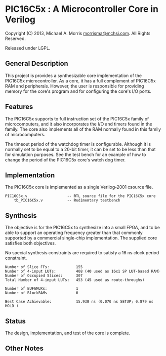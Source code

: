 PIC16C5x : A Microcontroller Core in Verilog
=======================

Copyright (C) 2013, Michael A. Morris <morrisma@mchsi.com>.
All Rights Reserved.

Released under LGPL.

General Description
-------------------

This project is provides a synthesizable core implementation of the PIC16C5x 
microcontroller. As a core, it has a full complement of PIC16C5x RAM and 
peripherals. However, the user is responsible for providing memory for the 
core's program and for configuring the core's I/O ports.

Features
---------------

The PIC16C5x supports to full instruction set of the PIC16C5x family of 
microcomputers, and it also incorporates the I/O and timers found in the 
family. The core also implements all of the RAM normally found in this family 
of microcomputers.

The timeout period of the watchdog timer is configurable. Although it is 
normally set to be equal to a 20-bit timer, it can be set to be less than that 
for simulation purposes. See the test bench for an example of how to change 
the period of the PIC16C5x core's watch dog timer.

Implementation
--------------

The PIC16C5x core is implemented as a single Verilog-2001 csource file.

    PIC16C5x.v                  -- RTL source file for the PIC16C5x core
        tb_PIC16C5x.v           -- Rudimentary testbench

Synthesis
---------

The objective is for the PIC16C5x to synthesize into a small FPGA, and to be 
able to support an operating frequency greater than that commonly supported by 
a commercial single-chip implementation. The supplied core satisfies both 
objectives.

No special synthesis constraints are required to satisfy a 16 ns clock period 
constraint.

    Number of Slice FFs:            155
    Number of 4-input LUTs:         408 (40 used as 16x1 SP LUT-based RAM)
    Number of Occupied Slices:      307
    Total Number of 4-input LUTs:   453 (45 used as route-throughs)

    Number of BUFGMUXs:             1
    Number of BlockRAMs             0

    Best Case Achievable:           15.930 ns (0.070 ns SETUP; 0.879 ns HOLD )

Status
------

The design, implementation, and test of the core is complete.

Other Notes
-----------
